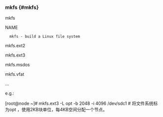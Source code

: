 ### mkfs {#mkfs}

mkfs

NAME

      mkfs - build a Linux file system

mkfs.ext2

mkfs.ext3

mkfs.msdos

mkfs.vfat

...

e.g.:

[root@node ~]# mkfs.ext3 -L opt -b 2048 -i 4096 /dev/sdc1 # 将文件系统标为opt ，使用2KB块单位，每4KB空间分配一个节点。